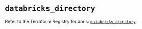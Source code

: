 # `databricks_directory`

Refer to the Terraform Registry for docs: [`databricks_directory`](https://registry.terraform.io/providers/databricks/databricks/1.84.0/docs/resources/directory).
